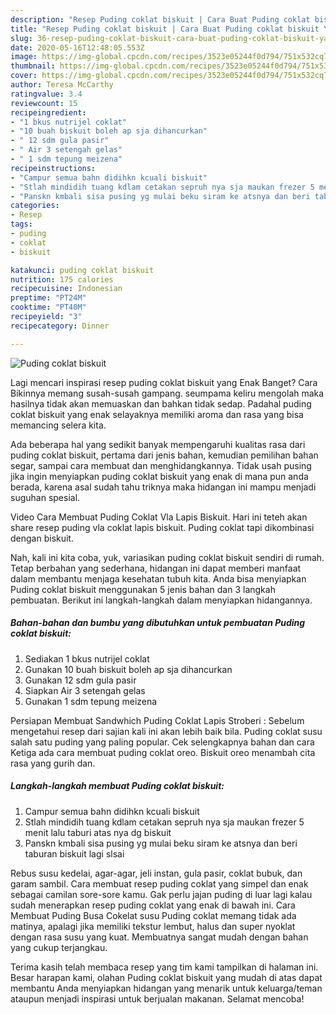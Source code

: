 ```yaml
---
description: "Resep Puding coklat biskuit | Cara Buat Puding coklat biskuit Yang Lezat Sekali"
title: "Resep Puding coklat biskuit | Cara Buat Puding coklat biskuit Yang Lezat Sekali"
slug: 36-resep-puding-coklat-biskuit-cara-buat-puding-coklat-biskuit-yang-lezat-sekali
date: 2020-05-16T12:48:05.553Z
image: https://img-global.cpcdn.com/recipes/3523e05244f0d794/751x532cq70/puding-coklat-biskuit-foto-resep-utama.jpg
thumbnail: https://img-global.cpcdn.com/recipes/3523e05244f0d794/751x532cq70/puding-coklat-biskuit-foto-resep-utama.jpg
cover: https://img-global.cpcdn.com/recipes/3523e05244f0d794/751x532cq70/puding-coklat-biskuit-foto-resep-utama.jpg
author: Teresa McCarthy
ratingvalue: 3.4
reviewcount: 15
recipeingredient:
- "1 bkus nutrijel coklat"
- "10 buah biskuit boleh ap sja dihancurkan"
- " 12 sdm gula pasir"
- " Air 3 setengah gelas"
- " 1 sdm tepung meizena"
recipeinstructions:
- "Campur semua bahn didihkn kcuali biskuit"
- "Stlah mindidih tuang kdlam cetakan sepruh nya sja maukan frezer 5 menit lalu taburi atas nya dg biskuit"
- "Panskn kmbali sisa pusing yg mulai beku siram ke atsnya dan beri taburan biskuit lagi slsai"
categories:
- Resep
tags:
- puding
- coklat
- biskuit

katakunci: puding coklat biskuit 
nutrition: 175 calories
recipecuisine: Indonesian
preptime: "PT24M"
cooktime: "PT40M"
recipeyield: "3"
recipecategory: Dinner

---
```



![Puding coklat biskuit](https://img-global.cpcdn.com/recipes/3523e05244f0d794/751x532cq70/puding-coklat-biskuit-foto-resep-utama.jpg)

Lagi mencari inspirasi resep puding coklat biskuit yang Enak Banget? Cara Bikinnya memang susah-susah gampang. seumpama keliru mengolah maka hasilnya tidak akan memuaskan dan bahkan tidak sedap. Padahal puding coklat biskuit yang enak selayaknya memiliki aroma dan rasa yang bisa memancing selera kita.

Ada beberapa hal yang sedikit banyak mempengaruhi kualitas rasa dari puding coklat biskuit, pertama dari jenis bahan, kemudian pemilihan bahan segar, sampai cara membuat dan menghidangkannya. Tidak usah pusing jika ingin menyiapkan puding coklat biskuit yang enak di mana pun anda berada, karena asal sudah tahu triknya maka hidangan ini mampu menjadi suguhan spesial.

Video Cara Membuat Puding Coklat Vla Lapis Biskuit. Hari ini teteh akan share resep puding vla coklat lapis biskuit. Puding coklat tapi dikombinasi dengan biskuit.


Nah, kali ini kita coba, yuk, variasikan puding coklat biskuit sendiri di rumah. Tetap berbahan yang sederhana, hidangan ini dapat memberi manfaat dalam membantu menjaga kesehatan tubuh kita. Anda bisa menyiapkan Puding coklat biskuit menggunakan 5 jenis bahan dan 3 langkah pembuatan. Berikut ini langkah-langkah dalam menyiapkan hidangannya.

<!--inarticleads1-->

##### Bahan-bahan dan bumbu yang dibutuhkan untuk pembuatan Puding coklat biskuit:

1. Sediakan 1 bkus nutrijel coklat
1. Gunakan 10 buah biskuit boleh ap sja dihancurkan
1. Gunakan  12 sdm gula pasir
1. Siapkan  Air 3 setengah gelas
1. Gunakan  1 sdm tepung meizena


Persiapan Membuat Sandwhich Puding Coklat Lapis Stroberi : Sebelum mengetahui resep dari sajian kali ini akan lebih baik bila. Puding coklat susu salah satu puding yang paling popular. Cek selengkapnya bahan dan cara Ketiga ada cara membuat puding coklat oreo. Biskuit oreo menambah cita rasa yang gurih dan. 

<!--inarticleads2-->

##### Langkah-langkah membuat Puding coklat biskuit:

1. Campur semua bahn didihkn kcuali biskuit
1. Stlah mindidih tuang kdlam cetakan sepruh nya sja maukan frezer 5 menit lalu taburi atas nya dg biskuit
1. Panskn kmbali sisa pusing yg mulai beku siram ke atsnya dan beri taburan biskuit lagi slsai


Rebus susu kedelai, agar-agar, jeli instan, gula pasir, coklat bubuk, dan garam sambil. Cara membuat resep puding coklat yang simpel dan enak sebagai camilan sore-sore kamu. Gak perlu jajan puding di luar lagi kalau sudah menerapkan resep puding coklat yang enak di bawah ini. Cara Membuat Puding Busa Cokelat susu  Puding coklat memang tidak ada matinya, apalagi jika memiliki tekstur lembut, halus dan super nyoklat dengan rasa susu yang kuat. Membuatnya sangat mudah dengan bahan yang cukup terjangkau. 

Terima kasih telah membaca resep yang tim kami tampilkan di halaman ini. Besar harapan kami, olahan Puding coklat biskuit yang mudah di atas dapat membantu Anda menyiapkan hidangan yang menarik untuk keluarga/teman ataupun menjadi inspirasi untuk berjualan makanan. Selamat mencoba!
